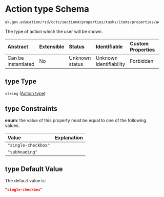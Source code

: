 # Action type Schema

```txt
uk.gov.education/rsd/cctc/section#/properties/tasks/items/properties/actions/items/properties/type
```

The type of action which the user will be shown.

| Abstract            | Extensible | Status         | Identifiable            | Custom Properties | Additional Properties | Access Restrictions | Defined In                                                                                      |
| :------------------ | :--------- | :------------- | :---------------------- | :---------------- | :-------------------- | :------------------ | :---------------------------------------------------------------------------------------------- |
| Can be instantiated | No         | Unknown status | Unknown identifiability | Forbidden         | Allowed               | none                | [section.schema.json\*](../../app/workflows/schemas/section.schema.json "open original schema") |

## type Type

`string` ([Action type](section-properties-tasks-task-properties-actions-action-properties-action-type.md))

## type Constraints

**enum**: the value of this property must be equal to one of the following values:

| Value               | Explanation |
| :------------------ | :---------- |
| `"single-checkbox"` |             |
| `"subheading"`      |             |

## type Default Value

The default value is:

```json
"single-checkbox"
```
